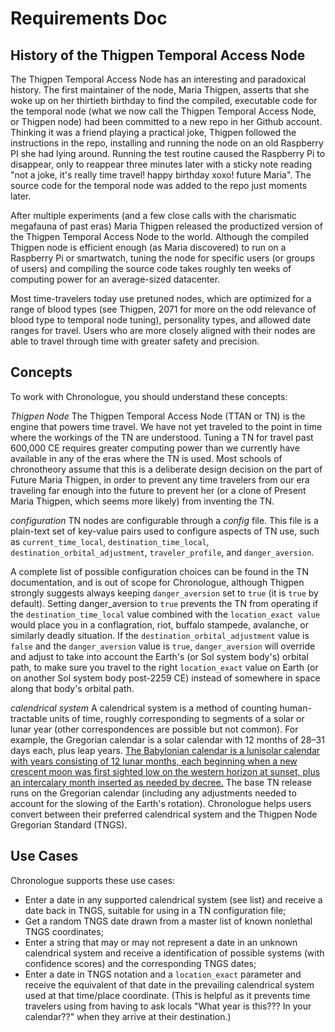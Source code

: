 # Requirements Doc

## History of the Thigpen Temporal Access Node

The Thigpen Temporal Access Node has an interesting and paradoxical history. The first maintainer of the node, Maria Thigpen, asserts that she woke up on her thirtieth birthday to find the compiled, executable code for the temporal node (what we now call the Thigpen Temporal Access Node, or Thigpen node) had been committed to a new repo in her Github account. Thinking it was a friend playing a practical joke, Thigpen followed the instructions in the repo, installing and running the node on an old Raspberry PI she had lying around. Running the test routine caused the Raspberry Pi to disappear, only to reappear three minutes later with a sticky note reading "not a joke, it's really time travel! happy birthday xoxo! future Maria". The source code for the temporal node was added to the repo just moments later. 

After multiple experiments (and a few close calls with the charismatic megafauna of past eras) Maria Thigpen released the productized version of the Thigpen Temporal Access Node to the world. Although the compiled Thigpen node is efficient enough (as Maria discovered) to run on a Raspberry Pi or smartwatch, tuning the node for specific users (or groups of users) and compiling the source code takes roughly ten weeks of computing power for an average-sized datacenter. 

Most time-travelers today use pretuned nodes, which are optimized for a range of blood types (see Thigpen, 2071 for more on the odd relevance of blood type to temporal node tuning), personality types, and allowed date ranges for travel. Users who are more closely aligned with their nodes are able to travel through time with greater safety and precision. 


## Concepts

To work with Chronologue, you should understand these concepts:

_Thigpen Node_
The Thigpen Temporal Access Node (TTAN or TN) is the engine that powers time travel. We have not yet traveled to the point in time where the workings of the TN are understood. Tuning a TN for travel past 600,000 CE requires greater computing power than we currently have available in any of the eras where the TN is used. Most schools of chronotheory assume that this is a deliberate design decision on the part of Future Maria Thigpen, in order to prevent any time travelers from our era traveling far enough into the future to prevent her (or a clone of Present Maria Thigpen, which seems more likely) from inventing the TN.

_configuration_
TN nodes are configurable through a _config_ file. This file is a plain-text set of key-value pairs used to configure aspects of TN use, such as `current_time_local`, `destination_time_local`, `destination_orbital_adjustment`, `traveler_profile`, and `danger_aversion`. 

A complete list of possible configuration choices can be found in the TN documentation, and is out of scope for Chronologue, although Thigpen strongly suggests always keeping `danger_aversion` set to `true` (it is `true` by default). Setting danger_aversion to `true` prevents the TN from operating if the `destination_time_local` value combined with the `location_exact value `would place you in a conflagration, riot, buffalo stampede, avalanche, or similarly deadly situation. If the `destination_orbital_adjustment` value is `false` and the `danger_aversion` value is `true`, `danger_aversion` will override and adjust to take into account the Earth's (or Sol system body's) orbital path, to make sure you travel to the right `location_exact` value on Earth (or on another Sol system body post-2259 CE) instead of somewhere in space along that body's orbital path.

_calendrical system_
A calendrical system is a method of counting human-tractable units of time, roughly corresponding to segments of a solar or lunar year (other correspondences are possible but not common). For example, the Gregorian calendar is a solar calendar with 12 months of 28–31 days each, plus leap years. [The Babylonian calendar is a lunisolar calendar with years consisting of 12 lunar months, each beginning when a new crescent moon was first sighted low on the western horizon at sunset, plus an intercalary month inserted as needed by decree.](https://en.wikipedia.org/wiki/Babylonian_calendar) The base TN release runs on the Gregorian calendar (including any adjustments needed to account for the slowing of the Earth's rotation). Chronologue helps users convert between their preferred calendrical system and the Thigpen Node Gregorian Standard (TNGS).

## Use Cases

Chronologue supports these use cases:

* Enter a date in any supported calendrical system (see list) and receive a date back in TNGS, suitable for using in a TN configuration file;
* Get a random TNGS date drawn from a master list of known nonlethal TNGS coordinates;
* Enter a string that may or may not represent a date in an unknown calendrical system and receive a identification of possible systems (with confidence scores) and the corresponding TNGS dates;
* Enter a date in TNGS notation and a `location_exact` parameter and receive the equivalent of that date in the prevailing calendrical system used at that time/place coordinate. (This is helpful as it prevents time travelers using from having to ask locals "What year is this??? In your calendar??" when they arrive at their destination.)

